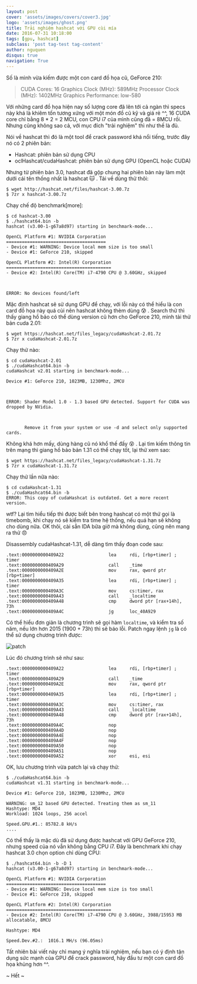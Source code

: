 ```yaml
---
layout: post
cover: 'assets/images/covers/cover3.jpg'
logo: 'assets/images/ghost.png'
title: Trải nghiệm hashcat với GPU cùi mía
date: 2016-07-31 10:18:00
tags: [gpu, hashcat]
subclass: 'post tag-test tag-content'
author: nguquen
disqus: true
navigation: True
---
```


Số là mình vừa kiếm được một con card đồ họa cũ, GeForce 210:

> CUDA Cores: 16
> Graphics Clock (MHz): 589MHz
> Processor Clock (MHz): 1402MHz
> Graphics Performance: low-580

Với những card đồ họa hiện nay số lượng core đã lên tới cả ngàn thì specs này khá là khiêm tốn tương xứng với một món đồ cũ kỹ và giá rẻ ^^, 16 CUDA core chỉ bằng 8 * 2 = 2 MCU,  con CPU i7 của mình cũng đã = 8MCU rồi. Nhưng cũng không sao cả, với mục đích "trải nghiệm" thì như thế là đủ.

Nói về hashcat thì đó là một tool để crack password khá nổi tiếng, trước đây nó có 2 phiên bản:
- Hashcat: phiên bản sử dụng CPU
- oclHashcat/cudaHashcat: phiên bản sử dụng GPU (OpenCL hoặc CUDA)

Nhưng từ phiên bản 3.0, hashcat đã gộp chung hai phiên bản này làm một dưới cái tên thống nhất là hashcat :cat: . Tải về dùng thử thôi:
```
$ wget http://hashcat.net/files/hashcat-3.00.7z
$ 7zr x hashcat-3.00.7z
```
Chạy chế độ benchmark[more]:
```
$ cd hashcat-3.00
$ ./hashcat64.bin -b
hashcat (v3.00-1-g67a8d97) starting in benchmark-mode...

OpenCL Platform #1: NVIDIA Corporation
======================================
- Device #1: WARNING: Device local mem size is too small
- Device #1: GeForce 210, skipped

OpenCL Platform #2: Intel(R) Corporation
========================================
- Device #2: Intel(R) Core(TM) i7-4790 CPU @ 3.60GHz, skipped



ERROR: No devices found/left

```
Mặc định hashcat sẽ sử dụng GPU để chạy, với lỗi này có thể hiểu là con card đồ họa này quá cùi nên hashcat không thèm dùng :cold_sweat: . Search thử thì thấy giang hồ bảo có thể dùng version cũ hơn cho GeForce 210, mình tải thử bản cuda 2.01:
```
$ wget https://hashcat.net/files_legacy/cudaHashcat-2.01.7z
$ 7zr x cudaHashcat-2.01.7z
```
Chạy thử nào:
```
$ cd cudaHashcat-2.01
$ ./cudaHashcat64.bin -b
cudaHashcat v2.01 starting in benchmark-mode...

Device #1: GeForce 210, 1023MB, 1230Mhz, 2MCU



ERROR: Shader Model 1.0 - 1.3 based GPU detected. Support for CUDA was dropped by NVidia.



       Remove it from your system or use -d and select only supported cards.
```
Không khá hơn mấy, dùng hàng cũ nó khổ thế đấy :dizzy_face: . Lại tìm kiếm thông tin trên mạng thì giang hồ bảo bản 1.31 có thể chạy tốt, lại thử xem sao:
```
$ wget https://hashcat.net/files_legacy/cudaHashcat-1.31.7z
$ 7zr x cudaHashcat-1.31.7z
```
Chạy thử lần nữa nào:
```
$ cd cudaHashcat-1.31
$ ./cudaHashcat64.bin -b
ERROR: This copy of cudaHashcat is outdated. Get a more recent version.
```
wtf? Lại tìm hiểu tiếp thì được biết bên trong hashcat có một thứ gọi là timebomb, khi chạy nó sẽ kiểm tra time hệ thống, nếu quá hạn sẽ không cho dùng nữa. OK thôi, cài sẵn IDA bữa giờ mà không dùng, cũng nên mang ra thử :angry:

Disassembly cudaHashcat-1.31, dễ dàng tìm thấy đoạn code sau:
```
.text:0000000000409A22                 lea     rdi, [rbp+timer] ; timer
.text:0000000000409A29                 call    _time
.text:0000000000409A2E                 mov     rax, qword ptr [rbp+timer]
.text:0000000000409A35                 lea     rdi, [rbp+timer] ; timer
.text:0000000000409A3C                 mov     cs:timer, rax
.text:0000000000409A43                 call    _localtime
.text:0000000000409A48                 cmp     dword ptr [rax+14h], 73h
.text:0000000000409A4C                 jg      loc_40A929
```
Có thể hiểu đơn giản là chương trình sẽ gọi hàm `localtime`, và kiểm tra số năm, nếu lớn hơn  2015 (1900 + 73h) thì sẽ báo lỗi. Patch ngay lệnh `jg` là có thể sử dụng chương trình được:

![patch](https://i.gyazo.com/39bc479a790662e2a8ec0b3f9e559dd4.png)

Lúc đó chương trình sẽ như sau:
```
.text:0000000000409A22                 lea     rdi, [rbp+timer] ; timer
.text:0000000000409A29                 call    _time
.text:0000000000409A2E                 mov     rax, qword ptr [rbp+timer]
.text:0000000000409A35                 lea     rdi, [rbp+timer] ; timer
.text:0000000000409A3C                 mov     cs:timer, rax
.text:0000000000409A43                 call    _localtime
.text:0000000000409A48                 cmp     dword ptr [rax+14h], 73h
.text:0000000000409A4C                 nop
.text:0000000000409A4D                 nop
.text:0000000000409A4E                 nop
.text:0000000000409A4F                 nop
.text:0000000000409A50                 nop
.text:0000000000409A51                 nop
.text:0000000000409A52                 xor     esi, esi
```

OK, lưu chương trình vừa patch lại và chạy thử:
```
$ ./cudaHashcat64.bin -b
cudaHashcat v1.31 starting in benchmark-mode...

Device #1: GeForce 210, 1023MB, 1230Mhz, 2MCU

WARNING: sm_12 based GPU detected. Treating them as sm_11
Hashtype: MD4
Workload: 1024 loops, 256 accel

Speed.GPU.#1.: 85782.8 kH/s
....
```

Có thể thấy là mặc dù đã sử dụng được hashcat với GPU GeForce 210, nhưng speed của nó vẫn không bằng CPU i7. Đây là benchmark khi chạy hashcat 3.0 chọn option chỉ dùng CPU:
```
$ ./hashcat64.bin -b -D 1
hashcat (v3.00-1-g67a8d97) starting in benchmark-mode...

OpenCL Platform #1: NVIDIA Corporation
======================================
- Device #1: WARNING: Device local mem size is too small
- Device #1: GeForce 210, skipped

OpenCL Platform #2: Intel(R) Corporation
========================================
- Device #2: Intel(R) Core(TM) i7-4790 CPU @ 3.60GHz, 3988/15953 MB allocatable, 8MCU

Hashtype: MD4

Speed.Dev.#2.:  1016.1 MH/s (96.05ms)
```

Tất nhiên bài viết này chỉ mang ý nghĩa trải nghiệm, nếu bạn có ý định tận dụng sức mạnh của GPU để crack password, hãy đầu tư một con card đồ họa khủng hơn ^^.

~ Hết ~
